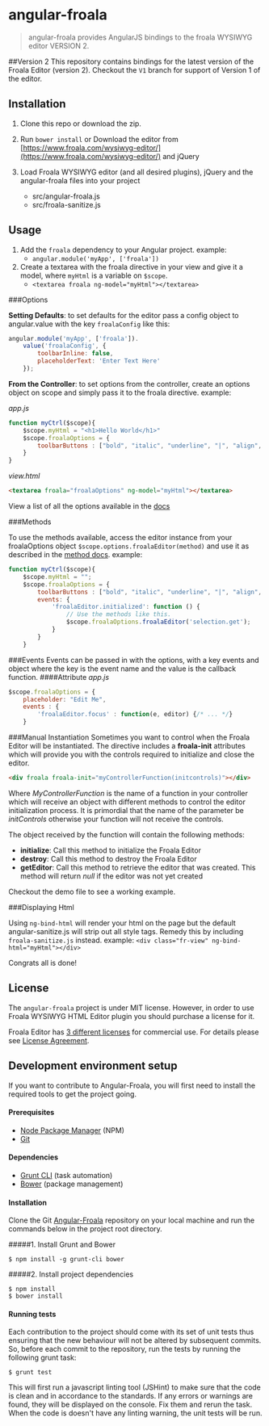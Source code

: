 # angular-froala
>angular-froala provides AngularJS bindings to the froala WYSIWYG editor VERSION 2.

##Version 2
This repository contains bindings for the latest version of the Froala Editor (version 2). Checkout the `V1` branch for support of Version 1 of the editor.


## Installation

1. Clone this repo or download the zip.

2. Run `bower install` or Download the editor from [https://www.froala.com/wysiwyg-editor/](https://www.froala.com/wysiwyg-editor/) and jQuery

3. Load Froala WYSIWYG editor (and all desired plugins), jQuery and the angular-froala files into your project
	- src/angular-froala.js
	- src/froala-sanitize.js

## Usage

1. Add the `froala` dependency to your Angular project. example:
	* `angular.module('myApp', ['froala'])`
2. Create a textarea with the froala directive in your view and give it a model, where `myHtml` is a variable on `$scope`.
	* `<textarea froala ng-model="myHtml"></textarea> `

###Options

**Setting Defaults**: to set defaults for the editor pass a config object to angular.value with the key `froalaConfig` like this:
```javascript
angular.module('myApp', ['froala']).
	value('froalaConfig', {
		toolbarInline: false,
		placeholderText: 'Enter Text Here'
	});
```

**From the Controller**: to set options from the controller, create an options object on scope and simply pass it to the froala directive. example:

_app.js_

```javascript
function myCtrl($scope){
	$scope.myHtml = "<h1>Hello World</h1>"
	$scope.froalaOptions = {
		toolbarButtons : ["bold", "italic", "underline", "|", "align", "formatOL", "formatUL"]
	}
}
```
_view.html_

```html
<textarea froala="froalaOptions" ng-model="myHtml"></textarea>
```
View a list of all the options available in the [docs](https://www.froala.com/wysiwyg-editor/docs/options)

###Methods

To use the methods available, access the editor instance from your froalaOptions object `$scope.options.froalaEditor(method)` and use it as described in the [method docs](http://froala.com/wysiwyg-editor/docs/methods). example:

```javascript
function myCtrl($scope){
	$scope.myHtml = "";
	$scope.froalaOptions = {
		toolbarButtons : ["bold", "italic", "underline", "|", "align", "formatOL", "formatUL"],
		events: {
			'froalaEditor.initialized': function () {
				// Use the methods like this.
				$scope.froalaOptions.froalaEditor('selection.get');
			}
		}
	}
```
###Events
 Events can be passed in with the options, with a key events and object where the key is the event name and the value is the callback function.
####Attribute
_app.js_
```js
$scope.froalaOptions = {
	placeholder: "Edit Me",
	events : {
		'froalaEditor.focus' : function(e, editor) {/* ... */}
	}
```

###Manual Instantiation
Sometimes you want to control when the Froala Editor will be instantiated. The directive includes a **froala-init** attributes which will provide you with the controls required to initialize and close the editor.

```html
<div froala froala-init="myControllerFunction(initcontrols)"></div>
```

Where *MyControllerFunction* is the name of a function in your controller which will receive an object with different methods to control the editor initialization process. It is primordial that the name of the parameter be *initControls* otherwise your function will not receive the controls.

The object received by the function will contain the following methods:

- **initialize**: Call this method to initialize the Froala Editor
- **destroy**: Call this method to destroy the Froala Editor
- **getEditor**: Call this method to retrieve the editor that was created. This method will return *null* if the editor was not yet created

Checkout the demo file to see a working example.

###Displaying Html

Using `ng-bind-html` will render your html on the page but the default angular-sanitize.js will strip out all style tags. Remedy this by including `froala-sanitize.js` instead. example: `<div class="fr-view" ng-bind-html="myHtml"></div>`

Congrats all is done!

## License

The `angular-froala` project is under MIT license. However, in order to use Froala WYSIWYG HTML Editor plugin you should purchase a license for it.

Froala Editor has [3 different licenses](http://froala.com/wysiwyg-editor/pricing) for commercial use.
For details please see [License Agreement](http://froala.com/wysiwyg-editor/terms).

## Development environment setup

If you want to contribute to Angular-Froala, you will first need to install the required tools to get the project going.

#### Prerequisites

* [Node Package Manager](https://npmjs.org/) (NPM)
* [Git](http://git-scm.com/)

#### Dependencies

* [Grunt CLI](http://gruntjs.com/getting-started) (task automation)
* [Bower](http://bower.io/) (package management)

#### Installation
Clone the Git [Angular-Froala](https://github.com/froala/angular-froala) repository on your local machine and run the commands below in the project root directory.

#####1. Install Grunt and Bower

    $ npm install -g grunt-cli bower

#####2. Install project dependencies

    $ npm install
    $ bower install

#### Running tests
Each contribution to the project should come with its set of unit tests thus ensuring that the new behaviour will not be altered by subsequent commits.
So, before each commit to the repository, run the tests by running the following grunt task:

    $ grunt test

This will first run a javascript linting tool (JSHint) to make sure that the code is clean and in accordance to the standards.
If any errors or warnings are found, they will be displayed on the console. Fix them and rerun the task. When the code is
doesn't have any linting warning, the unit tests will be run.
